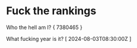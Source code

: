 # Fuck the rankings

Who the hell am I?
{ 7380465 }

What fucking year is it?
[ 2024-08-03T08:30:00Z ]
